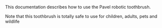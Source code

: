 This documentation describes how to use the Pavel robotic toothbrush.

Note that this toothbrush is totally safe to use for children, adults, pets and wildlife
